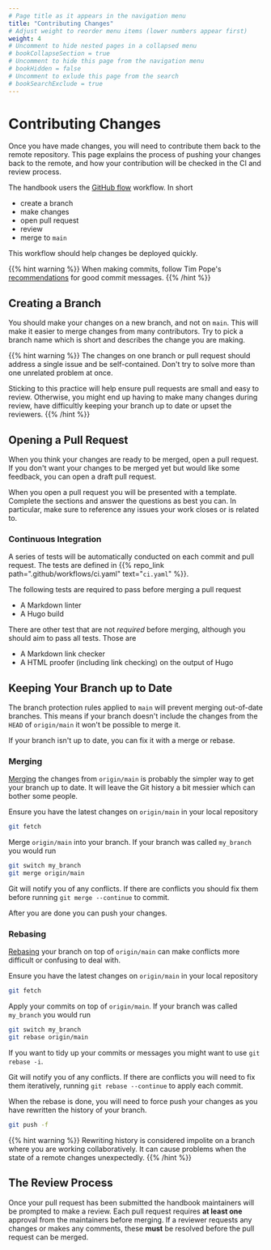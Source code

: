 ```yaml
---
# Page title as it appears in the navigation menu
title: "Contributing Changes"
# Adjust weight to reorder menu items (lower numbers appear first)
weight: 4
# Uncomment to hide nested pages in a collapsed menu
# bookCollapseSection = true
# Uncomment to hide this page from the navigation menu
# bookHidden = false
# Uncomment to exlude this page from the search
# bookSearchExclude = true
---
```


# Contributing Changes

Once you have made changes, you will need to contribute them back to the remote
repository. This page explains the process of pushing your changes back to the
remote, and how your contribution will be checked in the CI and review process.

The handbook users the [GitHub
flow](https://docs.github.com/en/get-started/quickstart/github-flow) workflow.
In short

- create a branch
- make changes
- open pull request
- review
- merge to `main`

This workflow should help changes be deployed quickly.

{{% hint warning %}}
When making commits, follow Tim Pope's
[recommendations](https://tbaggery.com/2008/04/19/a-note-about-git-commit-messages.html)
for good commit messages.
{{% /hint %}}

## Creating a Branch

You should make your changes on a new branch, and not on `main`. This will make
it easier to merge changes from many contributors. Try to pick a branch name
which is short and describes the change you are making.

{{% hint warning %}} The changes on one branch or pull request should address a
single issue and be self-contained. Don't try to solve more than one unrelated
problem at once.

Sticking to this practice will help ensure pull requests are small and easy to
review. Otherwise, you might end up having to make many changes during review,
have difficultly keeping your branch up to date or upset the reviewers.  {{%
/hint %}}

## Opening a Pull Request

When you think your changes are ready to be merged, open a pull request. If you
don't want your changes to be merged yet but would like some feedback, you can
open a draft pull request.

When you open a pull request you will be presented with a template. Complete the
sections and answer the questions as best you can. In particular, make sure to
reference any issues your work closes or is related to.

### Continuous Integration

A series of tests will be automatically conducted on each commit and pull
request. The tests are defined in {{% repo_link
path=".github/workflows/ci.yaml" text="`ci.yaml`" %}}.

The following tests are required to pass before merging a pull request

- A Markdown linter
- A Hugo build

There are other test that are not *required* before merging, although you should
aim to pass all tests. Those are

- A Markdown link checker
- A HTML proofer (including link checking) on the output of Hugo

## Keeping Your Branch up to Date

The branch protection rules applied to `main` will prevent merging out-of-date
branches. This means if your branch doesn't include the changes from the `HEAD`
of `origin/main` it won't be possible to merge it.

If your branch isn't up to date, you can fix it with a merge or rebase.

### Merging

[Merging](https://git-scm.com/book/en/v2/Git-Branching-Basic-Branching-and-Merging)
the changes from `origin/main` is probably the simpler way to get your branch up
to date. It will leave the Git history a bit messier which can bother some
people.

Ensure you have the latest changes on `origin/main` in your local repository

```bash
git fetch
```

Merge `origin/main` into your branch. If your branch was called `my_branch` you
would run

```bash
git switch my_branch
git merge origin/main
```

Git will notify you of any conflicts. If there are conflicts you should fix them
before running `git merge --continue` to commit.

After you are done you can push your changes.

### Rebasing

[Rebasing](https://git-scm.com/book/en/v2/Git-Branching-Rebasing) your branch on
top of `origin/main` can make conflicts more difficult or confusing to deal
with.

Ensure you have the latest changes on `origin/main` in your local repository

```bash
git fetch
```

Apply your commits on top of `origin/main`. If your branch was called
`my_branch` you would run

```bash
git switch my_branch
git rebase origin/main
```

If you want to tidy up your commits or messages you might want to use `git
rebase -i`.

Git will notify you of any conflicts. If there are conflicts you will need to
fix them iteratively, running `git rebase --continue` to apply each commit.

When the rebase is done, you will need to force push your changes as you have
rewritten the history of your branch.

```bash
git push -f
```

{{% hint warning %}}
Rewriting history is considered impolite on a branch where you are working
collaboratively. It can cause problems when the state of a remote changes
unexpectedly.
{{% /hint %}}

## The Review Process

Once your pull request has been submitted the handbook maintainers will be
prompted to make a review. Each pull request requires **at least one** approval from
the maintainers before merging. If a reviewer requests any changes or makes any
comments, these **must** be resolved before the pull request can be merged.
